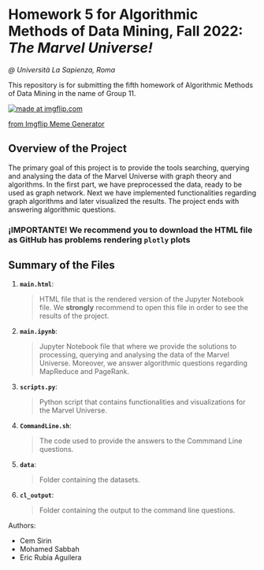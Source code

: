# Homework 5 for Algorithmic Methods of Data Mining, Fall 2022: *The Marvel Universe!*
*@ Università La Sapienza, Roma*

This repository is for submitting the fifth homework of Algorithmic Methods of Data Mining in the name of Group 11.

<a href="https://imgflip.com/i/76ru2z"><img src="https://i.imgflip.com/76ru2z.jpg" title="made at imgflip.com"/></a><div><a href="https://imgflip.com/memegenerator">from Imgflip Meme Generator</a></div>

## Overview of the Project
The primary goal of this project is to provide the tools searching, querying and analysing the data of the Marvel Universe with graph theory and algorithms. In the first part, we have preprocessed the data, ready to be used as graph network. Next we have implemented functionalities regarding graph algorithms and later visualized the results. The project ends with answering algorithmic questions.

### **¡IMPORTANTE! We recommend you to download the HTML file as GitHub has problems rendering `plotly` plots**

## Summary of the Files

1. __`main.html`__:
    > HTML file that is the rendered version of the Jupyter Notebook file. We **strongly** recommend to open this file in order to see the results of the project.
2. __`main.ipynb`__:
    > Jupyter Notebook file that where we provide the solutions to processing, querying and analysing the data of the Marvel Universe. Moreover, we answer algorithmic questions regarding MapReduce and PageRank.
3. __`scripts.py`__:
    > Python script that contains functionalities and visualizations for the Marvel Universe.
4. __`CommandLine.sh`__:
   > The code used to provide the answers to the Commmand Line questions.
5. __`data`__:
    > Folder containing the datasets.
6. __`cl_output`__:
    > Folder containing the output to the command line questions.

Authors:
- Cem Sirin
- Mohamed Sabbah
- Eric Rubia Aguilera
